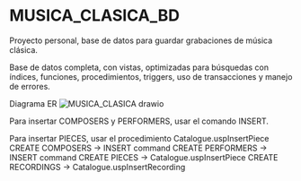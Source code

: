 # MUSICA_CLASICA_BD
Proyecto personal, base de datos para guardar grabaciones de música clásica.

Base de datos completa, con vistas, optimizadas para búsquedas con índices, funciones, procedimientos, triggers, uso de transacciones y manejo de errores.

Diagrama ER
![MUSICA_CLASICA drawio](https://github.com/user-attachments/assets/a2488ba4-d3e7-48be-8190-13a044f72ff5)

Para insertar COMPOSERS y PERFORMERS, usar el comando INSERT.

Para insertar PIECES, usar el procedimiento Catalogue.uspInsertPiece
CREATE COMPOSERS -> INSERT command
CREATE PERFORMERS -> INSERT command
CREATE PIECES -> Catalogue.uspInsertPiece
CREATE RECORDINGS -> Catalogue.uspInsertRecording
